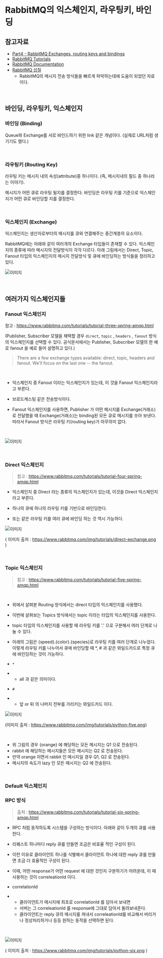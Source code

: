# RabbitMQ의 익스체인지, 라우팅키, 바인딩



## 참고자료

- [Part4 - RabbitMQ Exchanges, routing keys and bindings](https://www.cloudamqp.com/blog/part4-rabbitmq-for-beginners-exchanges-routing-keys-bindings.html)
- [RabbitMQ Tutorials](https://www.rabbitmq.com/getstarted.html)
- [RabbitMQ Documentation](https://www.rabbitmq.com/documentation.html)
- [RabbitMQ 삽질](https://shortstories.gitbook.io/studybook/message_queue_c815_b9ac/rabbitmq-c0bd-c9c8)
  - RabbitMQ의 메시지 전송 방식들을 빠르게 파악하는데에 도움이 되었던 자료이다.

<br>

## 바인딩, 라우팅키, 익스체인지

### 바인딩 (Binding)

Queue와 Exchange를 서로 바인드하기 위한 link 같은 개념이다. (실제로 URL처럼 생기기도 했다.)<br>

<br>

### 라우팅키 (Routing Key)

라우팅 키는 메시지 내의 속성(attribute)중 하나이다. (즉, 메시지내의 필드 중 하나라는 이야기). <br>

메시지가 어떤 큐로 라우팅 될지를 결정한다. 바인딩은 라우팅 키를 기준으로 익스체인지가 어떤 큐로 바인딩할 지를 결정한다.<br>

<br>

### 익스체인지 (Exchange)

익스체인지는 생산자로부터의 메시지를 큐와 연결해주는 중간계층의 요소이다.<br>

RabbitMQ에는 아래와 같이 여러개의 Exchange 타입들이 존재할 수 있다. 익스체인지의 종류에 따라 메시지의 전달방식이 각각 다르다. 아래 그림에서는 Direct, Topic, Fanout 타입의 익스체인지의 메시지 전달방식 및 큐에 바인딩하는 방식들을 정리하고 있다.

![이미지](https://www.cloudamqp.com/img/blog/exchanges-topic-fanout-direct.png)

<br>

## 여러가지 익스체인지들

### Fanout 익스체인지

참고 : https://www.rabbitmq.com/tutorials/tutorial-three-spring-amqp.html 

(Publisher, Subscriber 모델을 채택할 경우 `direct`, `topic` , `headers` , `fanout` 방식의 익스체인지를 선택할 수 있다. 공식문서에서는 Publisher, Subscriber 모델의 한 예로 fanout 을 예로 들어 설명하고 있다.)

>  There are a few exchange types available: direct, topic, headers and fanout. We'll focus on the last one -- the fanout. <br>

<br>

- 익스체인지 중 Fanout 이라는 익스체인지가 있는데, 이 것을 Fanout 익스체인지라고 부른다.

- 브로드캐스팅 같은 전송방식이다.

- Fanout 익스체인지를 사용하면, Publisher 가 어떤 메시지를 Exchange(거래소)로 전달했을 때 Exchange(거래소)는 binding된 모든 큐로 메시지를 쏘아 보낸다. 따라서 Fanout 방식은 라우팅 키(routing key)가 아무의미 없다.

<br>

![이미지](https://www.rabbitmq.com/img/tutorials/bindings.png)

<br>

### Direct 익스체인지

> 참고 : https://www.rabbitmq.com/tutorials/tutorial-four-spring-amqp.html 

- 익스체인지 중 Direct 라는 종류의 익스체인지가 있는데, 이것을 Direct 익스체인지라고 부른다.<br>
- 하나의 큐에 하나의 라우팅 키를 기반으로 바인딩한다.<br>

- 또는 같은 라우팅 키를 여러 큐에 바인딩 하는 것 역시 가능하다.<br>



![이미지](https://www.rabbitmq.com/img/tutorials/direct-exchange.png)

( 이미지 출처 : https://www.rabbitmq.com/img/tutorials/direct-exchange.png )<br>

<br>

### Topic 익스체인지

> 참고 : https://www.rabbitmq.com/tutorials/tutorial-five-spring-amqp.html <br>

<br>

- 위에서 살펴본 Routing 방식에서는 direct 타입의 익스체인지를 사용했다.

- 이번에 살펴보는 Topics 방식에서는 topic 이라는 타입의 익스체인지를 사용한다.

- topic 타입의 익스체인지를 사용할 때 라우팅 키를 '.' 으로 구분해서 여러 단계로 나눌 수 있다.

- 아래의 그림은 {speed}.{color}.{species}로 라우팅 키를 여러 단계로 나누었다. 이렇게 라우팅 키를 나누어서 큐에 바인딩할 때 *, # 과 같은 와일드카드로 특정 큐에 바인딩하는 것이 가능하다.

- `*`  

- - all 과 같은 의미이다.

- `#`

- - 앞 or 뒤 의 나머지 전부를 가리키는 와일드카드 이다.



![이미지](https://www.rabbitmq.com/img/tutorials/python-five.png)

(이미지 출처 : https://www.rabbitmq.com/img/tutorials/python-five.png)

<br>

- 위 그림의 경우 {orange} 에 해당하는 모든 메시지는 Q1 으로 전송된다.
- rabbit 에 해당하는 메시지들은 모든 메시지는 Q2 로 전송된다.
- 만약 orange 이면서 rabbit 인 메시지일 경우 Q1, Q2 로 전송된다.
- 메시지의 속도가 lazy 인 모든 메시지는 Q2 에 전송된다.

<br>

### Default 익스체인지



### RPC 방식

> 출처 : https://www.rabbitmq.com/tutorials/tutorial-six-spring-amqp.html <br>

- RPC 처럼 동작하도록 시스템을 구성하는 방식이다. 아래와 같이 두개의 큐를 사용한다.

- 리퀘스트 하나마다 reply 큐를 만들면 조금은 비효율 적인 구성이 된다.

- 이런 이유로 클라이언트 하나를 식별해서 클라이언트 하나에 대한 reply 큐를 만들면 조금 더 효율적인 구성이 된다.

- 이때, 어떤 response가 어떤 request 에 대한 것인지 구분하기가 어려운데, 이 때 사용하는 것이 correleationId 이다.

- correlationId

- - 클라이언트가 메시지에 최초로 correlationId 를 담아서 보내면
  - 서버는 그 correleationId 를 response에 그대로 담아서 돌려보내준다.
  - 클라이언트는 reply 큐의 메시지를 꺼내서 correleationId를 비교해서 버리거나 정상처리하거나 등등 원하는 동작을 선택하면 된다.



<br>

![이미지](https://www.rabbitmq.com/img/tutorials/python-six.png)

( 이미지 출처 : https://www.rabbitmq.com/img/tutorials/python-six.png ) <br>

